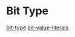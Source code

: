 Bit Type
=======

[bit-type](http://dev.mysql.com/doc/refman/5.7/en/bit-type.html)
[bit-value-literals](http://dev.mysql.com/doc/refman/5.7/en/bit-value-literals.html)

